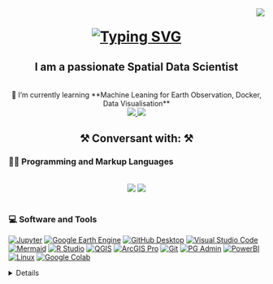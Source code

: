 <img align="right" src="https://visitor-badge.laobi.icu/badge?page_id=BoineeloMoyo.BoineeloMoyo" />

<h1 align="center">
    <a href="https://git.io/typing-svg">
        <img src="https://readme-typing-svg.herokuapp.com?font=Fira+Code&pause=1000&color=3BA198&random=false&width=435&separator=%3C&lines=Hello+There+%F0%9F%91%8B;++I+am+Boineelo+Moyo" alt="Typing SVG" /></a>
</h1>

<h2 align="center">I am a passionate Spatial Data Scientist </h2>

<br/>
<div align = "center">
 🌱 I’m currently learning **Machine Leaning for Earth Observation, Docker, Data Visualisation**
</div>

<div align="center"> 
  <a href="https://www.linkedin.com/in/boineelo/" target="_blank">
    <img src="https://img.shields.io/badge/LinkedIn-0077B5?style=for-the-badge&logo=linkedin&logoColor=white" target="_blank" />
  </a>
  <a href="https://twitter.com/BoineeloMoyo" target="_blank">
     <img src="https://img.shields.io/badge/Twitter-1DA1F2?style=for-the-badge&logo=twitter&logoColor=white" target="_blank" /> 
  </a>
</div>

<h2 align="center">⚒️ Conversant with: ⚒️</h2>
<h3>👨‍💻 Programming and Markup Languages</h3>
<br/>
<div align="center">
    <img src="https://skillicons.dev/icons?i=python,javascript,r,typescript,mysql,postgresql" /> 
    <img src="https://skillicons.dev/icons?i=react,html,css,github,git" /> <br>
</div>
<br/>

<h3>💻 Software and Tools</h3>
  <p>
       <a href="#"><img alt="Jupyter" src="https://img.shields.io/badge/Jupyter-F37626.svg?logo=Jupyter&logoColor=white"></a>
       <a href="#"><img alt="Google Earth Engine" src="https://img.shields.io/badge/google_earth_engine-blue"></a>
      <a href="#"><img alt="GitHub Desktop" src="https://img.shields.io/badge/GitHub%20Desktop-8034A9.svg?logo=github&logoColor=white"></a>
       <a href="#"><img alt="Visual Studio Code" src="https://img.shields.io/badge/Visual%20Studio%20Code-0078d7.svg?logo=visual-studio-code&logoColor=white"></a>
      <a href="#"><img alt="Mermaid" src="https://img.shields.io/badge/mermaid-DE00A5"></a> 
      <a href="#"><img alt="R Studio" src="https://img.shields.io/badge/R_Studio-4AA4DE"></a>
      <a href="#"><img alt="QGIS" src="https://img.shields.io/badge/QGIS-234ea94b"></a>
      <a href="#"><img alt="ArcGIS Pro" src="https://img.shields.io/badge/ArcGIS_Pro-008CC1"></a>
      <a href="#"><img alt="Git" src="https://img.shields.io/badge/Git-F05033.svg?logo=git&logoColor=white"></a>
      <a href="#"><img alt="PG Admin" src="https://img.shields.io/badge/PG_Admin-035a7d"></a>
      <a href="#"><img alt="PowerBI" src="https://img.shields.io/badge/PowerBI-ffdd00"></a>
     <a href="#"><img alt="Linux" src="https://img.shields.io/badge/Linux-1793D1.svg?logo=arch-linux&logoColor=white"></a>
      <a href="#"><img alt="Google Colab" src="https://img.shields.io/badge/google_colab-DD6620"></a>
     
  </p>

<details> 
  <h3>🔥 Streak Stats</h3>
  <p>
        <a href="https://git.io/streak-stats">
            <img src="https://github-readme-streak-stats.herokuapp.com?user=BoineeloMoyo&theme=neon" alt="GitHub Streak" /></a>
  </p>

  <h3>💻 GitHub Profile Stats</h3>

  <a href="https://github.com/anuraghazra/github-readme-stats"><img alt="DenverCoder1's Github Stats" src="https://denvercoder1-github-readme-stats.vercel.app/api/?username=DenverCoder1&show_icons=true&include_all_commits=true&count_private=true&theme=react&hide_border=true&bg_color=1F222E&title_color=F85D7F&icon_color=F8D866" height="192px"/></a>
  <a href="https://github.com/anuraghazra/github-readme-stats"><img alt="DenverCoder1's Top Languages" src="https://denvercoder1-github-readme-stats.vercel.app/api/top-langs/?username=DenverCoder1&langs_count=8&layout=compact&theme=react&hide_border=true&bg_color=1F222E&title_color=F85D7F&icon_color=F8D866&hide=Jupyter%20Notebook,Roff" height="192px"/></a>
  <br/>

  <b>Note:</b> Top languages is only a metric of the languages my public code consists of and doesn't reflect experience or skill level.
  
  <!-- https://github.com/ashutosh00710/github-readme-activity-graph -->

  <a href="https://github.com/ashutosh00710/github-readme-activity-graph"><img alt="DenverCoder1's Activity Graph" src="https://github-readme-activity-graph.vercel.app/graph/?username=DenverCoder1&bg_color=1F222E&color=F8D866&line=F85D7F&point=FFFFFF&hide_border=true" /></a>

